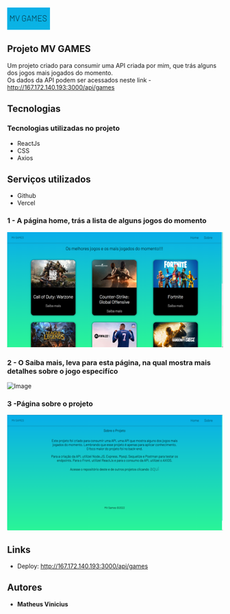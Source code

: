 ![Logo of the project](https://github.com/MV1337/images/blob/master/mv_games/logo.png)


## Projeto MV GAMES 
Um projeto criado para consumir uma API criada por mim, que trás alguns dos jogos mais jogados do momento. <br/>
Os dados da API podem ser acessados neste link - http://167.172.140.193:3000/api/games


## Tecnologias 

### Tecnologias utilizadas no projeto

* ReactJs
* CSS
* Axios

## Serviços utilizados

* Github
* Vercel

### 1 - A página home, trás a lista de alguns jogos do momento

![image](https://github.com/MV1337/images/blob/master/mv_games/home.png)


### 2 - O Saiba mais, leva para esta página, na qual mostra mais detalhes sobre o jogo especifíco

![Image](https://github.com/MV1337/images/blob/master/mv_games/about.gif)

### 3 -Página sobre o projeto

![Image](https://github.com/MV1337/images/blob/master/mv_games/about.png)

  ## Links
  - Deploy: http://167.172.140.193:3000/api/games
  
  ## Autores

  * **Matheus Vinicius** 
